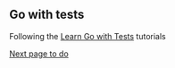 ## Go with tests

Following the [Learn Go with Tests](https://quii.gitbook.io/learn-go-with-tests) tutorials

[Next page to do](https://quii.gitbook.io/learn-go-with-tests/go-fundamentals/maps#refactor-2)
